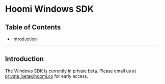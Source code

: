 # Hoomi Windows SDK

## Table of Contents

* [Introduction](#intro)

***

## <a name="intro">Introduction</a>

The Windows SDK is currently in private beta. Please email us at <private_beta@hoomi.co> for early access.
